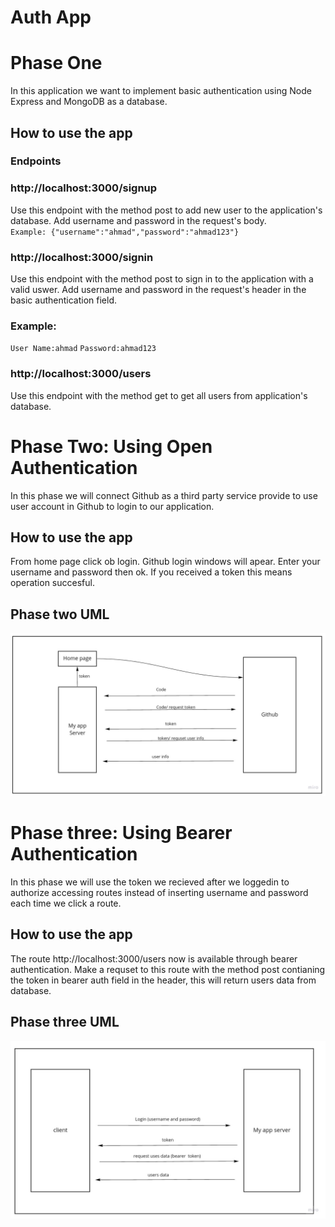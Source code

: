 # Auth App
# Phase One
In this application we want to implement basic authentication using Node Express and MongoDB as a database.

## How to use the app
### Endpoints
### http://localhost:3000/signup
Use this endpoint with the method post to add new user to the application's database. Add username and password in the request's body.    
`Example: {"username":"ahmad","password":"ahmad123"}`

### http://localhost:3000/signin
Use this endpoint with the method post to sign in to the application with a valid uswer. Add username and password in the request's header in the basic authentication field.  

### Example:
`User Name:ahmad`
`Password:ahmad123`

### http://localhost:3000/users
Use this endpoint with the method get to get all users from application's database.

# Phase Two: Using Open Authentication
In this phase we will connect Github as a third party service provide to use user account in Github to login to our application.

## How to use the app
From home page click ob login. Github login windows will apear. Enter your username and password then ok. If you received a token this means operation succesful.

## Phase two UML
![Phase two UML](./public/assets/images/phase_two_uml.jpg)

# Phase three: Using Bearer Authentication
In this phase we will use the token we recieved after we loggedin to authorize accessing routes instead of inserting username and password each time we click a route.

## How to use the app
The route http://localhost:3000/users now is available through bearer authentication. Make a requset to this route with the method post contianing the token in bearer auth field in the header, this will return users data from database.

## Phase three UML
![Phase two UML](./public/assets/images/phase_three_uml.jpg)

